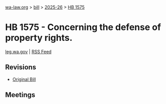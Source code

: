 [wa-law.org](/) > [bill](/bill/) > [2025-26](/bill/2025-26/) > [HB 1575](/bill/2025-26/hb/1575/)

# HB 1575 - Concerning the defense of property rights.
[leg.wa.gov](https://app.leg.wa.gov/billsummary?BillNumber=1575&Year=2025&Initiative=false) | [RSS Feed](./rss.xml)

## Revisions
* [Original Bill](1/)

## Meetings